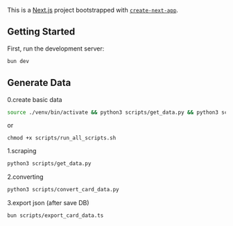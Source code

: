 This is a [Next.js](https://nextjs.org) project bootstrapped with [`create-next-app`](https://nextjs.org/docs/app/api-reference/cli/create-next-app).

## Getting Started

First, run the development server:

```bash
bun dev
```

## Generate Data

0.create basic data

```bash
source ./venv/bin/activate && python3 scripts/get_data.py && python3 scripts/convert_card_data.py && python3 scripts/get_data_ja.py
```

or

```
chmod +x scripts/run_all_scripts.sh
```

1.scraping

```bash
python3 scripts/get_data.py
```

2.converting

```bash
python3 scripts/convert_card_data.py
```

3.export json (after save DB)

```bash
bun scripts/export_card_data.ts
```